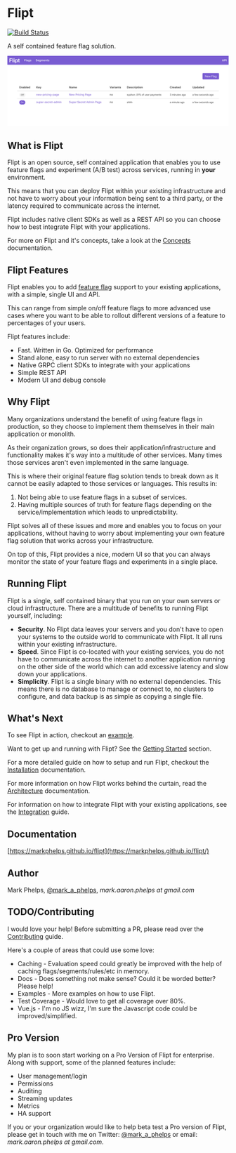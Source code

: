 # Flipt

[![Build Status](https://travis-ci.com/markphelps/flipt.svg?token=TBiDDmnBkCmRa867CqCG&branch=master)](https://travis-ci.com/markphelps/flipt)

A self contained feature flag solution.

![Flipt](docs/assets/images/flipt.png)

## What is Flipt

Flipt is an open source, self contained application that enables you to use feature flags and experiment (A/B test) across services, running in **your** environment.

This means that you can deploy Flipt within your existing infrastructure and not have to worry about your information being sent to a third party, or the latency required to communicate across the internet.

Flipt includes native client SDKs as well as a REST API so you can choose how to best integrate Flipt with your applications.

For more on Flipt and it's concepts, take a look at the [Concepts](docs/concepts.md) documentation.

## Flipt Features

Flipt enables you to add [feature flag](https://martinfowler.com/bliki/FeatureToggle.html) support to your existing applications, with a simple, single UI and API.

This can range from simple on/off feature flags to more advanced use cases where you want to be able to rollout different versions of a feature to percentages of your users.

Flipt features include:

* Fast. Written in Go. Optimized for performance
* Stand alone, easy to run server with no external dependencies
* Native GRPC client SDKs to integrate with your applications
* Simple REST API
* Modern UI and debug console

## Why Flipt

Many organizations understand the benefit of using feature flags in production, so they choose to implement them themselves in their main application or monolith.

As their organization grows, so does their application/infrastructure and functionality makes it's way into a multitude of other services. Many times those services aren't even implemented in the same language.

This is where their original feature flag solution tends to break down as it cannot be easily adapted to those services or languages. This results in:

1. Not being able to use feature flags in a subset of services.
1. Having multiple sources of truth for feature flags depending on the service/implementation which leads to unpredictability.

Flipt solves all of these issues and more and enables you to focus on your applications, without having to worry about implementing your own feature flag solution that works across your infrastructure.

On top of this, Flipt provides a nice, modern UI so that you can always monitor the state of your feature flags and experiments in a single place.

## Running Flipt

Flipt is a single, self contained binary that you run on your own servers or cloud infrastructure. There are a multitude of benefits to running Flipt yourself, including:

* **Security**. No Flipt data leaves your servers and you don't have to open your systems to the outside world to communicate with Flipt. It all runs within your existing infrastructure.
* **Speed**. Since Flipt is co-located with your existing services, you do not have to communicate across the internet to another application running on the other side of the world which can add excessive latency and slow down your applications.
* **Simplicity**. Flipt is a single binary with no external dependencies. This means there is no database to manage or connect to, no clusters to configure, and data backup is as simple as copying a single file.

## What's Next

To see Flipt in action, checkout an [example](example/).

Want to get up and running with Flipt? See the [Getting Started](docs/getting_started) section.

For a more detailed guide on how to setup and run Flipt, checkout the [Installation](docs/installation.md) documentation.

For more information on how Flipt works behind the curtain, read the [Architecture](docs/architecture.md) documentation.

For information on how to integrate Flipt with your existing applications, see the [Integration](docs/integration.md) guide.

## Documentation

[https://markphelps.github.io/flipt](https://markphelps.github.io/flipt/)

## Author

Mark Phelps, [@mark_a_phelps](https://twitter.com/mark_a_phelps), _mark.aaron.phelps at gmail.com_

## TODO/Contributing

I would love your help! Before submitting a PR, please read over the [Contributing](.github/contributing) guide.

Here's a couple of areas that could use some love:

* Caching - Evaluation speed could greatly be improved with the help of caching flags/segments/rules/etc in memory.
* Docs - Does something not make sense? Could it be worded better? Please help!
* Examples - More examples on how to use Flipt.
* Test Coverage - Would love to get all coverage over 80%.
* Vue.js - I'm no JS wizz, I'm sure the Javascript code could be improved/simplified.

## Pro Version

My plan is to soon start working on a Pro Version of Flipt for enterprise. Along with support, some of the planned features include:

* User management/login
* Permissions
* Auditing
* Streaming updates
* Metrics
* HA support

If you or your organization would like to help beta test a Pro version of Flipt, please get in touch with me on Twitter: [@mark_a_phelps](https://twitter.com/mark_a_phelps) or email: _mark.aaron.phelps at gmail.com_.
